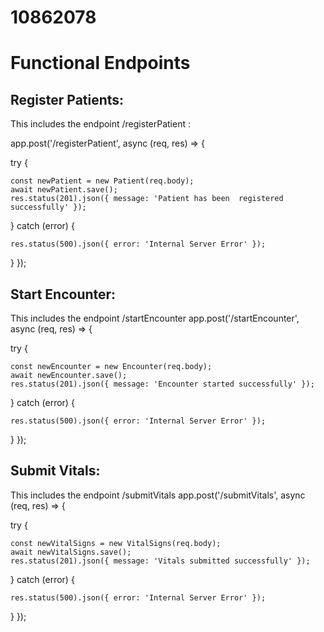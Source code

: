 # 10862078
# Functional  Endpoints

## Register Patients:
This includes the endpoint /registerPatient :

app.post('/registerPatient', async (req, res) => {

  try {
  
    const newPatient = new Patient(req.body);
    await newPatient.save();
    res.status(201).json({ message: 'Patient has been  registered successfully' });
  } catch (error) {
  
    res.status(500).json({ error: 'Internal Server Error' });
  }
});

## Start Encounter:
This includes the endpoint /startEncounter 
app.post('/startEncounter', async (req, res) => {

  try {
  
    const newEncounter = new Encounter(req.body);
    await newEncounter.save();
    res.status(201).json({ message: 'Encounter started successfully' });
  } catch (error) {
  
    res.status(500).json({ error: 'Internal Server Error' });
  }
});

## Submit Vitals:
This includes the endpoint /submitVitals
app.post('/submitVitals', async (req, res) => {

  try {
  
    const newVitalSigns = new VitalSigns(req.body);
    await newVitalSigns.save();
    res.status(201).json({ message: 'Vitals submitted successfully' });
  } catch (error) {
  
    res.status(500).json({ error: 'Internal Server Error' });
  }
});
